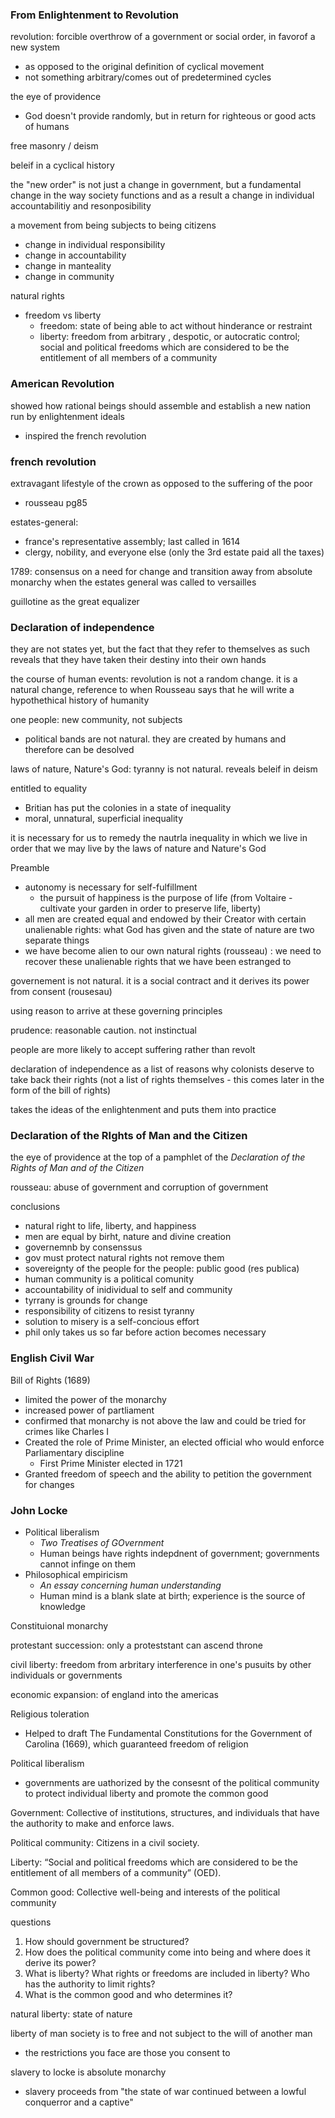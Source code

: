 ### From Enlightenment to Revolution

revolution: forcible overthrow of a government or social order, in favorof a new system
- as opposed to the original definition of cyclical movement
- not something arbitrary/comes out of predetermined cycles

the eye of providence
- God doesn't provide randomly, but in return for righteous or good acts of humans

free masonry / deism

beleif in a cyclical history

the "new order" is not just a change in government, but a fundamental change in the way society functions and as a result a change in individual accountabilitiy and resonposibility

a movement from being subjects to being citizens
- change in individual responsibility
- change in accountability
- change in manteality
- change in community

natural rights
- freedom vs liberty
    - freedom: state of being able to act without hinderance or restraint
    - liberty: freedom from arbitrary , despotic, or autocratic control; social and political freedoms which are considered to be the entitlement of all members of a community

### American Revolution

showed how rational beings should assemble and establish a new nation run by enlightenment ideals
- inspired the french revolution

### french revolution

extravagant lifestyle of the crown as opposed to the suffering of the poor
- rousseau pg85

estates-general:
- france's representative assembly; last called in 1614
- clergy, nobility, and everyone else (only the 3rd estate paid all the taxes)

1789: consensus on a need for change and transition away from absolute monarchy when the estates general was called to versailles

guillotine as the great equalizer

### Declaration of independence

they are not states yet, but the fact that they refer to themselves as such reveals that they have taken their destiny into their own hands

the course of human events: revolution is not a random change. it is a natural change, reference to when Rousseau says that he will write a hypothethical history of humanity

one people: new community, not subjects
- political bands are not natural. they are created by humans and therefore can be desolved

laws of nature, Nature's God: tyranny is not natural. reveals beleif in deism

entitled to equality
- Britian has put the colonies in a state of inequality
- moral, unnatural, superficial inequality

it is necessary for us to remedy the nautrla inequality in which we live in order that we may live by the laws of nature and Nature's God

Preamble
- autonomy is necessary for self-fulfillment
    - the pursuit of happiness is the purpose of life (from Voltaire - cultivate your garden in order to preserve life, liberty)
- all men are created equal and endowed by their Creator with certain unalienable rights: what God has given and the state of nature are two separate things
- we have become alien to our own natural rights (rousseau) : we need to recover these unalienable rights that we have been estranged to

governement is not natural. it is a social contract and it derives its power from consent (rousesau)

using reason to arrive at these governing principles

prudence: reasonable caution. not instinctual

people are more likely to accept suffering rather than revolt

declaration of independence as a list of reasons why colonists deserve to take back their rights (not a list of rights themselves - this comes later in the form of the bill of rights)

takes the ideas of the enlightenment and puts them into practice

### Declaration of the RIghts of Man and the Citizen

the eye of providence at the top of a pamphlet of the *Declaration of the Rights of Man and of the Citizen*

rousseau: abuse of government and corruption of government

conclusions
- natural right to life, liberty, and happiness
- men are equal by birht, nature and divine creation
- governemnb by consenssus
- gov must protect natural rights not remove them
- sovereignty of the people for the people: public good (res publica)
- human community is a political comunity
- accountability of inidividual to self and community
- tyrrany is grounds for change
- responsibility of citizens to resist tyranny
- solution to misery is a self-concious effort
- phil only takes us so far before action becomes necessary

### English Civil War

Bill of Rights (1689)
- limited the power of the monarchy
- increased power of partliament
- confirmed that monarchy is not above the law and could be tried for crimes like Charles I
- Created the role of Prime Minister, an elected official who would enforce Parliamentary discipline
    - First Prime Minister elected in 1721
- Granted freedom of speech and the ability to petition the government for changes

### John Locke
- Political liberalism
    - *Two Treatises of GOvernment*
    - Human beings have rights indepdnent of government; governments cannot infinge on them
- Philosophical empiricism
    - *An essay concerning human understanding*
    - Human mind is a blank slate at birth; experience is the source of knowledge

Constituional monarchy

protestant succession: only a proteststant can ascend throne

civil liberty: freedom from arbritary interference in one's pusuits by other individuals or governments

economic expansion: of england into the americas

Religious toleration
- Helped to draft The Fundamental Constitutions for the
Government of Carolina (1669), which guaranteed freedom
of religion

Political liberalism
- governments are uathorized by the consesnt of the political community to protect individual liberty and promote the common good

Government: Collective of institutions, structures, and
individuals that have the authority to make and enforce laws.

Political community: Citizens in a civil society.

Liberty: “Social and political freedoms which are considered to
be the entitlement of all members of a community” (OED).

Common good: Collective well-being and interests of the political community

questions
1. How should government be structured?
2. How does the political community come into being and where does it derive its power?
3. What is liberty? What rights or freedoms are included in liberty? Who has the authority to limit rights?
4. What is the common good and who determines it?

natural liberty: state of nature

liberty of man society is to free and not subject to the will of another man
- the restrictions you face are those you consent to

slavery to locke is absolute monarchy
- slavery proceeds from "the state of war continued between a lowful conquerror and a captive"

